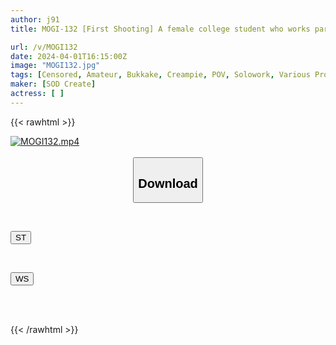 ```yaml
---
author: j91
title: MOGI-132 [First Shooting] A female college student who works part-time at a Western restaurant. A miraculous beautiful girl who has little experience but is more interested in erotica than anyone else. Good looks, good personality, and good style ◎ Her sexual awakening was when she saw the Magic Mirror issue on her smartphone. ・18 years old [Nuku with overwhelming 4K video! ] Someday in the Age of Gods

url: /v/MOGI132
date: 2024-04-01T16:15:00Z
image: "MOGI132.jpg"
tags: [Censored, Amateur, Bukkake, Creampie, POV, Solowork, Various Professions]
maker: [SOD Create]
actress: [ ]
---
```



{{< rawhtml >}}

<div class="video" data-videoid="WemDldQxPWfb4YK">
    <a href="javascript:;">
        <img src="/v/MOGI132/MOGI132.jpg" width="WIDTH" height="HEIGHT" alt="MOGI132.mp4" loading="lazy">
    </a>
</div>

<script type="text/javascript" src="https://j91.asia/asset/on-demand-st.js"></script>

<br>
  <link rel="stylesheet" href="https://j91.asia/asset/bs5.css">
  
  <center>
  <button class="btn btn-primary" type="button" data-bs-toggle="collapse" data-bs-target=".multi-collapse" aria-expanded="false" aria-controls="multiCollapseExample1 multiCollapseExample2"><h2>Download</h2></button></center>
</p>
<div class="row">
  <div class="col">
    <div class="collapse multi-collapse" id="multiCollapseExample1">
      <div class="card card-body">
	      	      <br>
<div class="buttons">  
<p><a href="https://streamtape.to/v/WemDldQxPWfb4YK" target="_blank"><button class="btn-hover color-3"><i class="fa fa-download"></i> ST</button></a></p></div>
    </div>
  </div>
</div>
  <div class="col">
    <div class="collapse multi-collapse" id="multiCollapseExample2">
      <div class="card card-body">
	      <br>
<div class="buttons">
<p><a href="https://wolfstream.tv/3hez62d3xx5k" target="_blank"><button class="btn-hover color-8"><i class="fa fa-download"></i> WS</button></a></p></div>
<br><br>
      </div>
    </div>
  </div>
</div>

{{< /rawhtml >}}